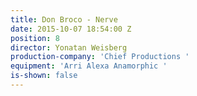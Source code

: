 ```yaml
---
title: Don Broco - Nerve
date: 2015-10-07 18:54:00 Z
position: 8
director: Yonatan Weisberg
production-company: 'Chief Productions '
equipment: 'Arri Alexa Anamorphic '
is-shown: false
---
```


